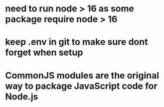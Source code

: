 # need to run node > 16 as some package require node > 16
# keep .env in git to make sure dont forget when setup

# CommonJS modules are the original way to package JavaScript code for Node.js